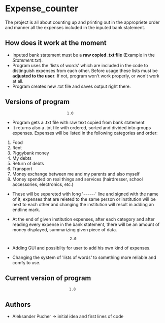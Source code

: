 # Expense_counter
The project is all about counting up and printing out in the appropriete order and manner all the expenses included in the inputed bank statement.

## How does it work at the moment
- Inputed bank statement must be a __raw copied .txt file__ (Example in the _Statement.txt_).
- Program uses the 'lists of words' which are included in the code to distinguish expenses from each other. Before usage these lists must be __adjusted to the user__. If not, program won't work properly, or won't work at all.
- Program creates new .txt file and saves output right there.

## Versions of program
					
					 		    1.0

- Program gets a .txt file with raw text copied from bank statement
- It returns also a .txt file with ordered, sorted and divided into groups expenses. Expenses will be listed in the following categories and order:
1. Food	
2. Rent
3. Piggybank money
4. My debts
5. Return of debts
6. Transport
7. Money exchange between me and my parents and also myself
8. Money spended on real things and services (hairdresser, school accessories, electronics, etc.)

- These will be separeted with long '------' line and signed with the name of it; expenses that are releted to the same person or institution will be next to each other and changing the institution will result in adding an endline mark.

- At the end of given institution expenses, after each category and after reading every expense in the bank
statement, there will be an amount of money displayed, summarizing given piece of data.

								2.0

- Adding GUI and possibilty for user to add his own kind of expenses.
- Changing the system of 'lists of words' to something more reliable and comfy to use.

## Current version of program
							     1.0
	
## Authors

- Aleksander Pucher -> initial idea and first lines of code 
